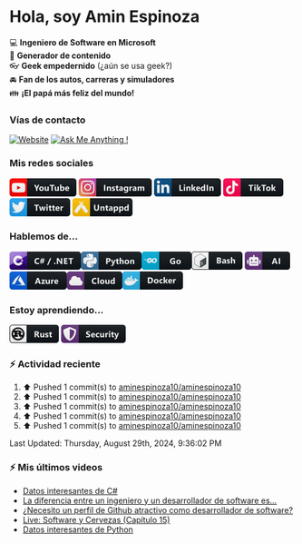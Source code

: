 # Hola, soy Amin Espinoza

:computer: **Ingeniero de Software en Microsoft**  
:pencil: **Generador de contenido**  
:eyeglasses: **Geek empedernido** (¿aún se usa geek?)  
:oncoming_automobile: **Fan de los autos, carreras y simuladores**  
:family: **¡El papá más feliz del mundo!**

### Vías de contacto

[![Website](https://img.shields.io/badge/aminespinoza.com-up-green?style=for-the-badge)][website]
[![Ask Me Anything !](https://img.shields.io/badge/Ask%20me-anything-1abc9c.svg?style=for-the-badge)](https://calendly.com/aminespinoza/consultoria)

### Mis redes sociales
[<img src="./assets/social/youtube.png"/>][youtube]
[<img src="./assets/social/instagram.png"/>][instagram]
[<img src="./assets/social/linkedin.png"/>][linkedin]
[<img src="./assets/social/tiktok.png"/>][linkedin]
[<img src="./assets/social/twitter.png"/>][twitter]
[<img src="./assets/social/untappd.png"/>][untappd]

### Hablemos de...
<img src="./assets/tech/csharp_dotnet.png"/><img src="./assets/tech/python.png"/><img src="./assets/tech/go.png"/><img src="./assets/tech/bash.png"/>
<img src="./assets/tech/ai.png"/><img src="./assets/tech/azure.png"/><img src="./assets/tech/cloud.png"/><img src="./assets/tech/docker.png"/>

### Estoy aprendiendo...
<img src="./assets/tech/rust.png"/> <img src="./assets/tech/security.png"/>


### :zap: Actividad reciente
<!--RECENT_ACTIVITY:start-->
1. ⬆️ Pushed 1 commit(s) to [aminespinoza10/aminespinoza10](https://github.com/aminespinoza10/aminespinoza10)<br>
2. ⬆️ Pushed 1 commit(s) to [aminespinoza10/aminespinoza10](https://github.com/aminespinoza10/aminespinoza10)<br>
3. ⬆️ Pushed 1 commit(s) to [aminespinoza10/aminespinoza10](https://github.com/aminespinoza10/aminespinoza10)<br>
4. ⬆️ Pushed 1 commit(s) to [aminespinoza10/aminespinoza10](https://github.com/aminespinoza10/aminespinoza10)<br>
5. ⬆️ Pushed 1 commit(s) to [aminespinoza10/aminespinoza10](https://github.com/aminespinoza10/aminespinoza10)<br>
<!--RECENT_ACTIVITY:end-->
<!--RECENT_ACTIVITY:last_update-->
Last Updated: Thursday, August 29th, 2024, 9:36:02 PM
<!--RECENT_ACTIVITY:last_update_end-->

### :zap: Mis últimos videos
<!-- YOUTUBE:START -->
- [Datos interesantes de C#](https://www.youtube.com/watch?v=8I237P_yanI)
- [La diferencia entre un ingeniero y un desarrollador de software es...](https://www.youtube.com/watch?v=hiumLYNJ3-8)
- [¿Necesito un perfil de Github atractivo como desarrollador de software?](https://www.youtube.com/watch?v=7iDQJF7Juzg)
- [Live: Software y Cervezas &lpar;Capítulo 15&rpar;](https://www.youtube.com/watch?v=ZShY-8eAhKg)
- [Datos interesantes de Python](https://www.youtube.com/watch?v=zlWT72Jpa3s)
<!-- YOUTUBE:END -->


[website]: https://aminespinoza.com/
[twitter]: https://twitter.com/aminespinoza
[youtube]: https://www.youtube.com/c/AminEspinoza
[linkedin]: https://www.linkedin.com/in/amin-espinoza-71b24661/
[instagram]: https://www.instagram.com/aminespinoza10/
[untappd]: https://untappd.com/user/aminespinoza
